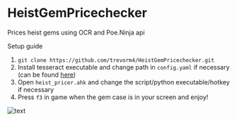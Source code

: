 # HeistGemPricechecker
Prices heist gems using OCR and Poe.Ninja api

Setup guide

1) `git clone https://github.com/trevorm4/HeistGemPricechecker.git`
2) Install tesseract executable and change path in `config.yaml` if necessary (can be found [here](https://github.com/UB-Mannheim/tesseract/wiki))
3) Open `heist_pricer.ahk` and change the script/python executable/hotkey if necessary
4) Press `f3` in game when the gem case is in your screen and enjoy!

![text](https://i.imgur.com/wTmqVyx.png)
